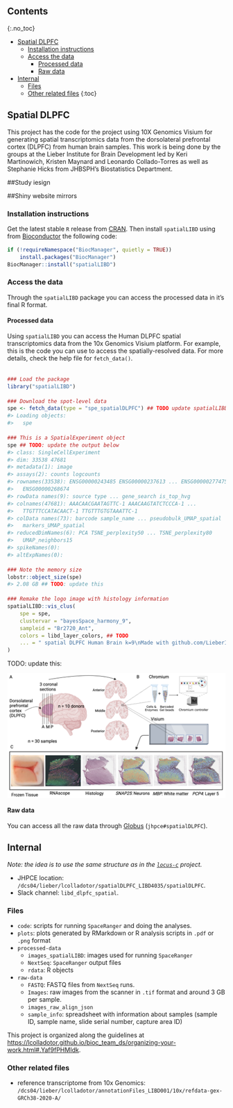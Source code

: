 ## Contents
{:.no_toc}

-   [Spatial DLPFC](#spatial-dlpfc)
    -   [Installation instructions](#installation-instructions)
    -   [Access the data](#access-the-data)
        -   [Processed data](#processed-data)
        -   [Raw data](#raw-data)
-   [Internal](#internal)
    -   [Files](#files)
    -   [Other related files](#other-related-files)
{:toc}

<!-- README.md is generated from README.Rmd. Please edit that file -->

## Spatial DLPFC

This project has the code for the project using 10X Genomics Visium for
generating spatial transcriptomics data from the dorsolateral prefrontal
cortex (DLPFC) from human brain samples. This work is being done by the
groups at the Lieber Institute for Brain Development led by Keri
Martinowich, Kristen Maynard and Leonardo Collado-Torres as well as
Stephanie Hicks from JHBSPH’s Biostatistics Department.

\#\#Study iesign

\#\#Shiny website mirrors

### Installation instructions

Get the latest stable `R` release from
[CRAN](http://cran.r-project.org/). Then install `spatialLIBD` using
from [Bioconductor](http://bioconductor.org/) the following code:

``` r
if (!requireNamespace("BiocManager", quietly = TRUE))
    install.packages("BiocManager")
BiocManager::install("spatialLIBD")
```

### Access the data

Through the `spatialLIBD` package you can access the processed data in
it’s final R format.

#### Processed data

Using `spatialLIBD` you can access the Human DLPFC spatial
transcriptomics data from the 10x Genomics Visium platform. For example,
this is the code you can use to access the spatially-resolved data. For
more details, check the help file for `fetch_data()`.

``` r

### Load the package
library("spatialLIBD")

### Download the spot-level data
spe <- fetch_data(type = "spe_spatialDLPFC") ## TODO update spatialLIBD
#> Loading objects:
#>   spe

### This is a SpatialExperiment object
spe ## TODO: update the output below
#> class: SingleCellExperiment 
#> dim: 33538 47681 
#> metadata(1): image
#> assays(2): counts logcounts
#> rownames(33538): ENSG00000243485 ENSG00000237613 ... ENSG00000277475
#>   ENSG00000268674
#> rowData names(9): source type ... gene_search is_top_hvg
#> colnames(47681): AAACAACGAATAGTTC-1 AAACAAGTATCTCCCA-1 ...
#>   TTGTTTCCATACAACT-1 TTGTTTGTGTAAATTC-1
#> colData names(73): barcode sample_name ... pseudobulk_UMAP_spatial
#>   markers_UMAP_spatial
#> reducedDimNames(6): PCA TSNE_perplexity50 ... TSNE_perplexity80
#>   UMAP_neighbors15
#> spikeNames(0):
#> altExpNames(0):

### Note the memory size
lobstr::object_size(spe) 
#> 2.08 GB ## TODO: update this

### Remake the logo image with histology information
spatialLIBD::vis_clus(
    spe = spe,
    clustervar = "bayesSpace_harmony_9",
    sampleid = "Br2720_Ant",
    colors = libd_layer_colors, ## TODO
    ... = " spatial DLPFC Human Brain k=9\nMade with github.com/LieberInstitute/spatialLIBD"
)
```

TODO: update this:

<img src="img/study_overview.png" width="600px" align="center" />

#### Raw data

You can access all the raw data through
[Globus](http://research.libd.org/globus/) (`jhpce#spatialDLPFC`).

## Internal

*Note: the idea is to use the same structure as in the
[`locus-c`](https://github.com/lmweber/locus-c) project.*

-   JHPCE location:
    `/dcs04/lieber/lcolladotor/spatialDLPFC_LIBD4035/spatialDLPFC`.
-   Slack channel: `libd_dlpfc_spatial`.

### Files

-   `code`: scripts for running `SpaceRanger` and doing the analyses.
-   `plots`: plots generated by RMarkdown or R analysis scripts in
    `.pdf` or `.png` format
-   `processed-data`
    -   `images_spatialLIBD`: images used for running `SpaceRanger`
    -   `NextSeq`: `SpaceRanger` output files
    -   `rdata`: R objects
-   `raw-data`
    -   `FASTQ`: FASTQ files from `NextSeq` runs.
    -   `Images`: raw images from the scanner in `.tif` format and
        around 3 GB per sample.
    -   `images_raw_align_json`
    -   `sample_info`: spreadsheet with information about samples
        (sample ID, sample name, slide serial number, capture area ID)

This project is organized along the guidelines at
<https://lcolladotor.github.io/bioc_team_ds/organizing-your-work.html#.Yaf9fPHMIdk>.

### Other related files

-   reference transcriptome from 10x Genomics:
    `/dcs04/lieber/lcolladotor/annotationFiles_LIBD001/10x/refdata-gex-GRCh38-2020-A/`
